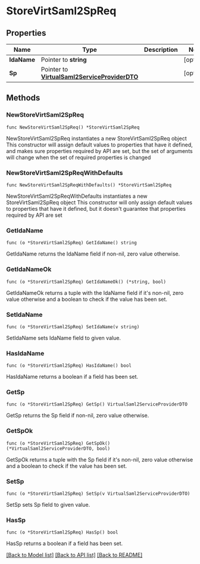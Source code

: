 # StoreVirtSaml2SpReq

## Properties

Name | Type | Description | Notes
------------ | ------------- | ------------- | -------------
**IdaName** | Pointer to **string** |  | [optional] 
**Sp** | Pointer to [**VirtualSaml2ServiceProviderDTO**](VirtualSaml2ServiceProviderDTO.md) |  | [optional] 

## Methods

### NewStoreVirtSaml2SpReq

`func NewStoreVirtSaml2SpReq() *StoreVirtSaml2SpReq`

NewStoreVirtSaml2SpReq instantiates a new StoreVirtSaml2SpReq object
This constructor will assign default values to properties that have it defined,
and makes sure properties required by API are set, but the set of arguments
will change when the set of required properties is changed

### NewStoreVirtSaml2SpReqWithDefaults

`func NewStoreVirtSaml2SpReqWithDefaults() *StoreVirtSaml2SpReq`

NewStoreVirtSaml2SpReqWithDefaults instantiates a new StoreVirtSaml2SpReq object
This constructor will only assign default values to properties that have it defined,
but it doesn't guarantee that properties required by API are set

### GetIdaName

`func (o *StoreVirtSaml2SpReq) GetIdaName() string`

GetIdaName returns the IdaName field if non-nil, zero value otherwise.

### GetIdaNameOk

`func (o *StoreVirtSaml2SpReq) GetIdaNameOk() (*string, bool)`

GetIdaNameOk returns a tuple with the IdaName field if it's non-nil, zero value otherwise
and a boolean to check if the value has been set.

### SetIdaName

`func (o *StoreVirtSaml2SpReq) SetIdaName(v string)`

SetIdaName sets IdaName field to given value.

### HasIdaName

`func (o *StoreVirtSaml2SpReq) HasIdaName() bool`

HasIdaName returns a boolean if a field has been set.

### GetSp

`func (o *StoreVirtSaml2SpReq) GetSp() VirtualSaml2ServiceProviderDTO`

GetSp returns the Sp field if non-nil, zero value otherwise.

### GetSpOk

`func (o *StoreVirtSaml2SpReq) GetSpOk() (*VirtualSaml2ServiceProviderDTO, bool)`

GetSpOk returns a tuple with the Sp field if it's non-nil, zero value otherwise
and a boolean to check if the value has been set.

### SetSp

`func (o *StoreVirtSaml2SpReq) SetSp(v VirtualSaml2ServiceProviderDTO)`

SetSp sets Sp field to given value.

### HasSp

`func (o *StoreVirtSaml2SpReq) HasSp() bool`

HasSp returns a boolean if a field has been set.


[[Back to Model list]](../README.md#documentation-for-models) [[Back to API list]](../README.md#documentation-for-api-endpoints) [[Back to README]](../README.md)


